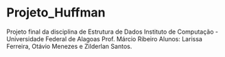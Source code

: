 # Projeto_Huffman

Projeto final da disciplina de Estrutura de Dados
Instituto de Computação - Universidade Federal de Alagoas
Prof. Márcio Ribeiro
Alunos: Larissa Ferreira, Otávio Menezes e Zilderlan Santos.
